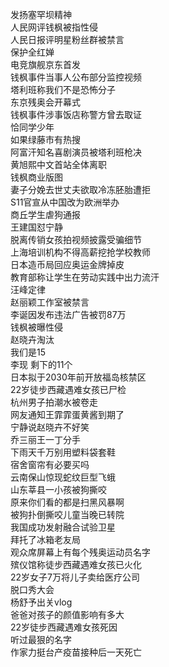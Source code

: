 发扬塞罕坝精神  
人民网评钱枫被指性侵  
人民日报评明星粉丝群被禁言  
保护全红婵  
电竞旗舰京东首发  
钱枫事件当事人公布部分监控视频  
塔利班称我们不是恐怖分子  
东京残奥会开幕式  
钱枫事件涉事饭店称警方曾去取证  
恰同学少年  
如果绿藤市有热搜  
阿富汗知名喜剧演员被塔利班枪决  
黄旭熙中文首站全体离职  
钱枫商业版图  
妻子分娩去世丈夫欲取冷冻胚胎遭拒  
S11官宣从中国改为欧洲举办  
商丘学生虐狗通报  
王建国怼宁静  
脱离传销女孩拍视频披露受骗细节  
上海培训机构不得高薪挖抢学校教师  
日本造币局回应奥运金牌掉皮  
教育部称让学生在劳动实践中出力流汗  
汪峰定律  
赵丽颖工作室被禁言  
李诞因发布违法广告被罚87万  
钱枫被曝性侵  
赵晓卉淘汰  
我们是15  
李现 剩下的11个  
日本拟于2030年前开放福岛核禁区  
22岁徒步西藏遇难女孩已尸检  
杭州男子拍潮水被卷走  
网友通知王霏霏蛋黄酱到期了  
宁静说赵晓卉不好笑  
乔三丽王一丁分手  
下雨天千万别用塑料袋套鞋  
宿舍窗帘有必要买吗  
云南保山惊现蛇纹巨型飞蛾  
山东莘县一小孩被狗撕咬  
原来你们看的都是扫黑风暴啊  
被狗扑倒撕咬儿童当晚已转院  
我国成功发射融合试验卫星  
拜托了冰箱老友局  
观众席屏幕上有每个残奥运动员名字  
殡仪馆称徒步西藏遇难女孩已火化  
22岁女子7万将儿子卖给医疗公司  
脱口秀大会  
杨舒予出关vlog  
爸爸对孩子的颜值影响有多大  
22岁徒步西藏遇难女孩死因  
听过最狠的名字  
作家力挺台产疫苗接种后一天死亡  
